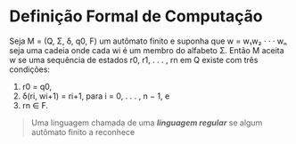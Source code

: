 # Definição Formal de Computação
Seja M = (Q, Σ, δ, q0, F) um autômato finito e suponha que w = w₁w₂ · · · wₙ
seja uma cadeia onde cada wi é um membro do alfabeto Σ. Então M aceita w se
uma sequência de estados r0, r1, . . . , rn em Q existe com três condições:
1. r0 = q0,
2. δ(ri, wi+1) = ri+1,
para i = 0, . . . , n − 1, e
3. rn ∈ F.

> Uma linguagem chamada de uma ***linguagem regular*** se algum autômato finito a reconhece